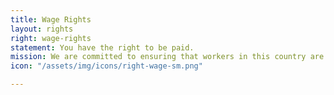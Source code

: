 ```yaml
---
title: Wage Rights
layout: rights
right: wage-rights
statement: You have the right to be paid.
mission: We are committed to ensuring that workers in this country are paid properly and for all the hours they work, regardless of immigration status.
icon: "/assets/img/icons/right-wage-sm.png"

---
```

